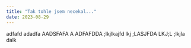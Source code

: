 ```yaml
---
title: "Tak tohle jsem necekal..."
date: 2023-08-29
---
```


adfafd  adadfa AADSFAFA A ADFAFDDA ;lkjlkajfd lkj ;LASJFDA LKJ;L ;lkjla dalk 
